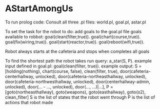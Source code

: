 # AStartAmongUs

To run prolog code: 
Consult all three .pl files: world.pl, goal.pl, astar.pl

To set the task for the robot to do: 
add goals to the goal.pl file
goals available to robbot: 
goal(clean(filter,true)). 
goal(chart(course,true)).
goal(fix(wiring,true)).
goal(start(reactor,true)).
goal(reboot(wifi,true)).

Robot always starts at the cafeteria and stops when completes all goals

To find the shortest path the robot takes run query: 
a_star(S, P).
example input defined in goal.pl: 
goal(clean(filter, true)).
example output:
S = [holding(nothing), chart(course, false), clean(filter, true), door(cafeteria-centerhallway, unlocked), door(cafeteria-northeasthallway, unlocked), door(cafeteria-northwesthallway, unlocked), door(centerhallway-admin, unlocked), door(... - ..., unlocked), door(..., ...)|...],
P = [goto(northeasthallway), goto(weapons), goto(easthallway), goto(o2), clean_filter]
S is the list of states that the robot went through
P is the list of actions that robot made


